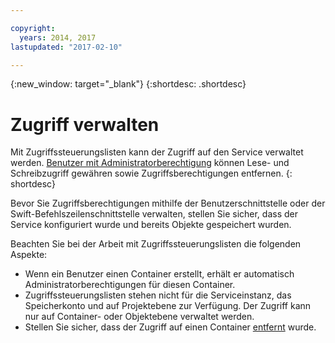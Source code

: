 ```yaml
---

copyright:
  years: 2014, 2017
lastupdated: "2017-02-10"

---
```

{:new_window: target="_blank"}
{:shortdesc: .shortdesc}



# Zugriff verwalten

Mit Zugriffssteuerungslisten kann der Zugriff auf den Service verwaltet werden. [Benutzer mit Administratorberechtigung](/docs/services/ObjectStorage/os_access_types.html) können Lese- und Schreibzugriff gewähren sowie Zugriffsberechtigungen entfernen.
{: shortdesc}

Bevor Sie Zugriffsberechtigungen mithilfe der Benutzerschnittstelle oder der Swift-Befehlszeilenschnittstelle verwalten, stellen Sie sicher, dass der Service konfiguriert wurde und bereits Objekte gespeichert wurden.

Beachten Sie bei der Arbeit mit Zugriffssteuerungslisten die folgenden Aspekte:
  * Wenn ein Benutzer einen Container erstellt, erhält er automatisch Administratorberechtigungen für diesen Container.
  * Zugriffssteuerungslisten stehen nicht für die Serviceinstanz, das Speicherkonto und auf Projektebene zur Verfügung. Der Zugriff kann nur auf Container- oder Objektebene verwaltet werden.
  * Stellen Sie sicher, dass der Zugriff auf einen Container [entfernt](/docs/services/ObjectStorage/os_remove_access.html) wurde.
